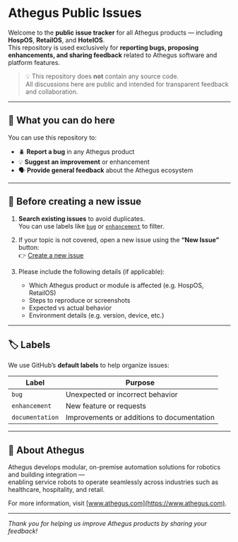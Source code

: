 # Athegus Public Issues

Welcome to the **public issue tracker** for all Athegus products — including **HospOS**, **RetailOS**, and **HotelOS**.  
This repository is used exclusively for **reporting bugs, proposing enhancements, and sharing feedback** related to Athegus software and platform features.

> 💡 This repository does **not** contain any source code.  
> All discussions here are public and intended for transparent feedback and collaboration.

---

## 🚀 What you can do here

You can use this repository to:

- 🪲 **Report a bug** in any Athegus product  
- 💡 **Suggest an improvement** or enhancement    
- 🗣️ **Provide general feedback** about the Athegus ecosystem

---

## 🧭 Before creating a new issue

1. **Search existing issues** to avoid duplicates.  
   You can use labels like [`bug`](https://github.com/Athegus/Public-Issues/labels/bug) or [`enhancement`](https://github.com/Athegus/Public-Issues/labels/enhancement) to filter.

2. If your topic is not covered, open a new issue using the **“New Issue”** button:  
   👉 [Create a new issue](https://github.com/Athegus/Public-Issues/issues/new)

3. Please include the following details (if applicable):
   - Which Athegus product or module is affected (e.g. HospOS, RetailOS)
   - Steps to reproduce or screenshots
   - Expected vs actual behavior
   - Environment details (e.g. version, device, etc.)

---

## 🏷️ Labels

We use GitHub’s **default labels** to help organize issues:

| Label | Purpose |
|-------|----------|
| `bug` | Unexpected or incorrect behavior |
| `enhancement` | New feature or requests |
| `documentation` | Improvements or additions to documentation |

---

## 🧠 About Athegus

Athegus develops modular, on-premise automation solutions for robotics and building integration —  
enabling service robots to operate seamlessly across industries such as healthcare, hospitality, and retail.

For more information, visit [www.athegus.com](https://www.athegus.com).

---

_Thank you for helping us improve Athegus products by sharing your feedback!_
